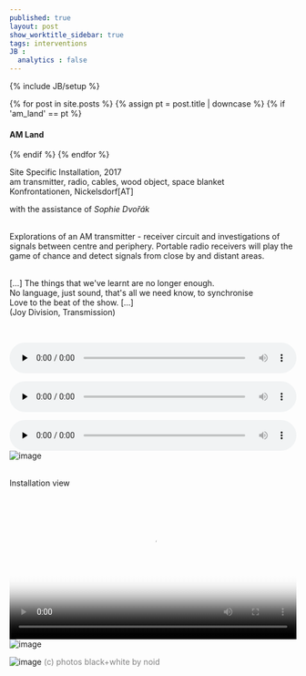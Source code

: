 ```yaml
---
published: true
layout: post
show_worktitle_sidebar: true
tags: interventions
JB :
  analytics : false
---
```


{% include JB/setup %}

<div class="container-parent">
<div class="container-narrow-right">
{% for post in site.posts %}
	{% assign pt = post.title | downcase %}
	{% if 'am_land' == pt %}
<h4><a href="{{ BASE_PATH }}{{ post.url }}"></a>AM Land</h4>
	{% endif %}
{% endfor %}

<p>
Site Specific Installation, 2017<br />
am transmitter, radio, cables, wood object, space blanket<br />
Konfrontationen, Nickelsdorf[AT]<br />

with the assistance of <i>Sophie Dvořák</i>
<br /><br />			

Explorations of an AM transmitter - receiver circuit and investigations of signals between centre and periphery. Portable radio receivers will play the game of chance and detect signals from close by and distant areas.
<br /><br />

[…] The things that we've learnt are no longer enough.<br />
No language, just sound, that's all we need know, to synchronise<br />
Love to the beat of the show. [...]<br />
(Joy Division, Transmission)
</p>
<br />
<p></p>
<audio controls style="width: 100%" preload="none">
  <source src="{{ site.url }}/images/konfrontationen10.mp3" type="audio/mpeg">	
</audio>


<p></p>
<audio controls style="width: 100%" preload="none">
  <source src="{{ site.url }}/images/konfrontationen11.mp3" type="audio/mpeg">
</audio>


<p></p>
<audio controls style="width: 100%" preload="none">
  <source src="{{ site.url }}/images/konfrontationen13.mp3" type="audio/mpeg">
</audio>
</div>


<div class="container-narrow-left">
<img src="{{ site.url }}/images/am_room_small.jpg" alt="image">
<p><br />Installation view<br /></p>

<video preload="metadata" poster="{{ site.url }}/images/am_night_poster.jpg" width="100%" height="auto" controls>
  <source src="{{ site.url }}/images/am_night.mp4" type="video/mp4">
</video>

<img src="{{ site.url }}/images/am_land_bw1_sm.jpg" alt="image">
<p></p>
<img src="{{ site.url }}/images/am_land_bw2_sm.jpg" alt="image">
<font color="grey">(c) photos black+white by noid<br /></font>



</div>
</div>
